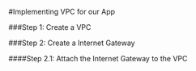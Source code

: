 

#Implementing VPC for our App

###Step 1: Create a VPC

###Step 2: Create a Internet Gateway

####Step 2.1: Attach the Internet Gateway to the VPC
